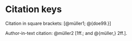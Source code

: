 # Citation keys

Citation in square brackets: [@müller1; @{doe99.}]

Author-in-text citation: @müller2 [1ff.; and @{müller,} 2ff.].
